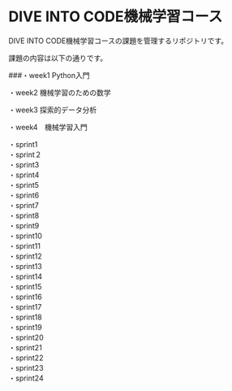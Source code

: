 # DIVE INTO CODE機械学習コース

DIVE INTO CODE機械学習コースの課題を管理するリポジトリです。

課題の内容は以下の通りです。

###・week1 Python入門<br>

・week2 機械学習のための数学<br>

・week3 探索的データ分析<br>

・week4　機械学習入門<br>

・sprint1<br>
・sprint２<br>
・sprint3<br>
・sprint4<br>
・sprint5<br>
・sprint6<br>
・sprint7<br>
・sprint8<br>
・sprint9<br>
・sprint10<br>
・sprint11<br>
・sprint12<br>
・sprint13<br>
・sprint14<br>
・sprint15<br>
・sprint16<br>
・sprint17<br>
・sprint18<br>
・sprint19<br>
・sprint20<br>
・sprint21<br>
・sprint22<br>
・sprint23<br>
・sprint24<br>



